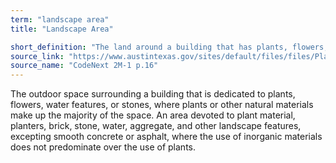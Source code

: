 ```yaml
---
term: "landscape area"
title: "Landscape Area"

short_definition: "The land around a building that has plants, flowers, or other natural features. Landscape areas don't have concrete or asphalt."
source_link: "https://www.austintexas.gov/sites/default/files/files/Planning/CodeNEXT/ALDC_PRD_23_LandDevelopmentCode_Combined_2017_0130_web.pdf"
source_name: "CodeNext 2M-1 p.16"
---
```

The outdoor space surrounding a building that is dedicated to plants, flowers, water features, or stones, where plants or other natural materials make up the majority of the space.
An area devoted to plant material, planters, brick, stone, water, aggregate, and other landscape features, excepting smooth concrete or asphalt, where the use of inorganic materials does not predominate over the use of plants.
